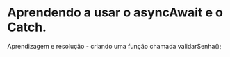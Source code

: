 # Aprendendo a usar o asyncAwait e o Catch.

Aprendizagem e resolução - criando uma função chamada validarSenha();
